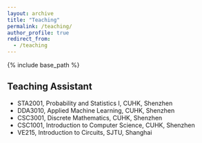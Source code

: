```yaml
---
layout: archive
title: "Teaching"
permalink: /teaching/
author_profile: true
redirect_from:
  - /teaching
---
```


{% include base_path %}

Teaching Assistant
-----
- STA2001, Probability and Statistics I, CUHK, Shenzhen
- DDA3010, Applied Machine Learning, CUHK, Shenzhen
- CSC3001, Discrete Mathematics, CUHK, Shenzhen
- CSC1001, Introduction to Computer Science, CUHK, Shenzhen 
- VE215, Introduction to Circuits, SJTU, Shanghai


